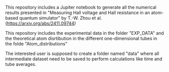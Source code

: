 This repository includes a Jupiter notebook to generate all the numerical results presented in "Measuring Hall voltage and Hall resistance in an atom-based quantum simulator" by T.-W. Zhou et al. (https://arxiv.org/abs/2411.09744) 

This repository includes the experimental data in the folder "EXP_DATA" and the theoretical atom disrtibution in the different one-dimensional tubes in the folde "Atom_distributions"

The interested user is supposed to create a folder named "data" where all intermediate dataset need to be saved to perform calculations like time and tube averages.   
